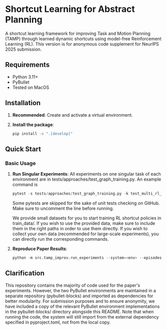 # Shortcut Learning for Abstract Planning

A shortcut learning framework for improving Task and Motion Planning (TAMP) through learned dynamic shortcuts using model-free Reinforcement Learning (RL). This version is for anonymous code supplement for NeurIPS 2025 submission.

## Requirements

- Python 3.11+
- PyBullet
- Tested on MacOS

## Installation

1. **Recommended**: Create and activate a virtual environment.

2. **Install the package**:
   ```bash
   pip install -e ".[develop]"
   ```

## Quick Start

### Basic Usage

1. **Run Singular Experiments**:
   All experiments on one singular task of each environment are in tests/approaches/test_graph_training.py. An example command is
   ```python
   pytest -s tests/approaches/test_graph_training.py -k test_multi_rl_obstacle2d_pipeline
   ```
   Some pytests are skipped for the sake of unit tests checking on GitHub. Make sure to uncomment the line before running.

   We provide small datasets for you to start training RL shortcut policies in train_data/. If you wish to use the provided data, make sure to include them in the right paths in order to use them directly. If you wish to collect your own data (recommended for large-scale experiments), you can directly run the corresponding commands.

2. **Reproduce Paper Results**:
   ```python
   python -m src.tamp_improv.run_experiments --system=<env> --episodes=<episodes_per_scenario>
   ```

## Clarification

This repository contains the majority of code used for the paper's experiments. However, the two PyBullet environments are maintained in a separate repository (pybullet-blocks) and imported as dependencies for better modularity. For submission purposes and to ensure anonymity, we have included a copy of the relevant PyBullet environment implementations in the pybullet-blocks/ directory alongside this README. Note that when running the code, the system will still import from the external dependency specified in pyproject.toml, not from the local copy.
